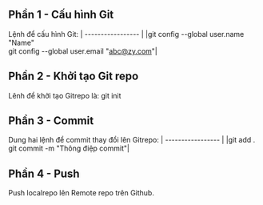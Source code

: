 ## Phần 1 - Cấu hình Git

Lệnh để cấu hình Git:
| ----------------- |
|git config --global user.name "Name"<br>
git config --global user.email "abc@zy.com"|

## Phần 2 - Khởi tạo Git repo

Lênh để khởi tạo Gitrepo là: git init

## Phần 3 - Commit

Dung hai lệnh để commit thay đổi lên Gitrepo:
| ----------------- |
|git add .<br>
git commit -m "Thông điệp commit"|

## Phần 4 - Push

Push localrepo lên Remote repo trên Github.
